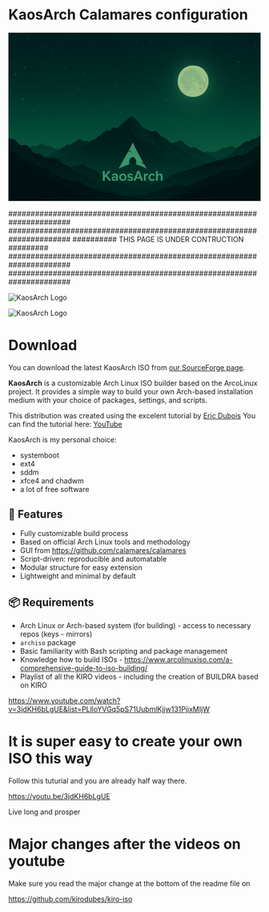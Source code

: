 # KaosArch Calamares configuration

![KaosArch Logo](KaosArch.png)

######################################################################
######################################################################
##########          THIS PAGE IS UNDER CONTRUCTION           #########
######################################################################
######################################################################

![KaosArch Logo](kiro-xfce.jpg)

![KaosArch Logo](kiro-chadwm.jpg)

# Download

You can download the latest KaosArch ISO from [our SourceForge page](https://sourceforge.net/projects/kiro/files/).

**KaosArch** is a customizable Arch Linux ISO builder based on the ArcoLinux project. It provides a simple way to build your own Arch-based installation medium with your choice of packages, settings, and scripts.

This distribution was created using the excelent tutorial by [Eric Dubois](https://www.youtube.com/@ErikDubois)
You can find the tutorial here: [YouTube](https://youtu.be/3jdKH6bLgUE)

KaosArch is my personal choice:

- systemboot
- ext4
- sddm
- xfce4 and chadwm
- a lot of free software

## 🚀 Features

- Fully customizable build process
- Based on official Arch Linux tools and methodology
- GUI from https://github.com/calamares/calamares
- Script-driven: reproducible and automatable
- Modular structure for easy extension
- Lightweight and minimal by default

## 📦 Requirements

- Arch Linux or Arch-based system (for building) - access to necessary repos (keys - mirrors)
- `archiso` package
- Basic familiarity with Bash scripting and package management
- Knowledge how to build ISOs - https://www.arcolinuxiso.com/a-comprehensive-guide-to-iso-building/
- Playlist of all the KIRO videos - including the creation of BUILDRA based on KIRO

https://www.youtube.com/watch?v=3jdKH6bLgUE&list=PLlloYVGq5pS71UubmlKjjw131PjixMIjW

# It is super easy to create your own ISO this way

Follow this tuturial and you are already half way there.

https://youtu.be/3jdKH6bLgUE 

Live long and prosper


# Major changes after the videos on youtube

Make sure you read the major change at the bottom of the readme file on 

https://github.com/kirodubes/kiro-iso
